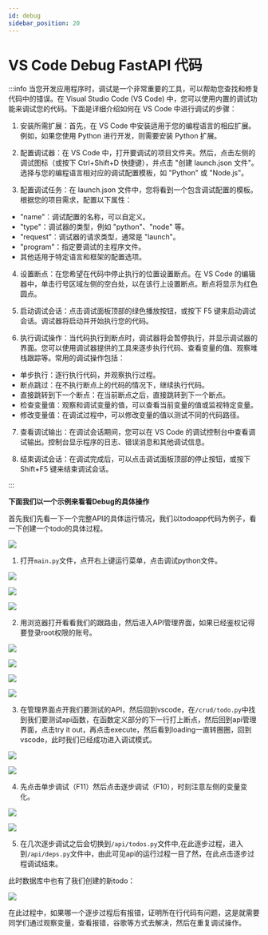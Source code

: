 ```yaml
---
id: debug
sidebar_position: 20
---
```


# VS Code Debug FastAPI 代码

:::info
当您开发应用程序时，调试是一个非常重要的工具，可以帮助您查找和修复代码中的错误。在 Visual Studio Code (VS Code) 中，您可以使用内置的调试功能来调试您的代码。下面是详细介绍如何在 VS Code 中进行调试的步骤：

1. 安装所需扩展：首先，在 VS Code 中安装适用于您的编程语言的相应扩展。例如，如果您使用 Python 进行开发，则需要安装 Python 扩展。

2. 配置调试器：在 VS Code 中，打开要调试的项目文件夹。然后，点击左侧的调试图标（或按下 Ctrl+Shift+D 快捷键），并点击 "创建 launch.json 文件"。选择与您的编程语言相对应的调试配置模板，如 "Python" 或 "Node.js"。

3. 配置调试任务：在 launch.json 文件中，您将看到一个包含调试配置的模板。根据您的项目需求，配置以下属性：

- "name"：调试配置的名称，可以自定义。
- "type"：调试器的类型，例如 "python"、"node" 等。
- "request"：调试器的请求类型，通常是 "launch"。
- "program"：指定要调试的主程序文件。
- 其他适用于特定语言和框架的配置选项。

4. 设置断点：在您希望在代码中停止执行的位置设置断点。在 VS Code 的编辑器中，单击行号区域左侧的空白处，以在该行上设置断点。断点将显示为红色圆点。

5. 启动调试会话：点击调试面板顶部的绿色播放按钮，或按下 F5 键来启动调试会话。调试器将启动并开始执行您的代码。

6. 执行调试操作：当代码执行到断点时，调试器将会暂停执行，并显示调试器的界面。您可以使用调试器提供的工具来逐步执行代码、查看变量的值、观察堆栈跟踪等。常用的调试操作包括：

- 单步执行：逐行执行代码，并观察执行过程。
- 断点跳过：在不执行断点上的代码的情况下，继续执行代码。
- 直接跳转到下一个断点：在当前断点之后，直接跳转到下一个断点。
- 检查变量值：观察和调试变量的值，可以查看当前变量的值或监视特定变量。
- 修改变量值：在调试过程中，可以修改变量的值以测试不同的代码路径。

7. 查看调试输出：在调试会话期间，您可以在 VS Code 的调试控制台中查看调试输出。控制台显示程序的日志、错误消息和其他调试信息。

8. 结束调试会话：在调试完成后，可以点击调试面板顶部的停止按钮，或按下 Shift+F5 键来结束调试会话。

:::

**下面我们以一个示例来看看Debug的具体操作**

首先我们先看一下一个完整API的具体运行情况，我们以todoapp代码为例子，看一下创建一个todo的具体过程。

![](img/debug_01.png)

1. 打开`main.py`文件，点开右上键运行菜单，点击调试python文件。

![](img/debug_02.png)

![](img/debug_03.png)

![](img/debug_04.png)

2. 用浏览器打开看看我们的跟路由，然后进入API管理界面，如果已经鉴权记得要登录root权限的账号。

![](img/debug_05.png)

![](img/debug_06.png)

![](img/debug_07.png)

![](img/debug_08.png)

3. 在管理界面点开我们要测试的API，然后回到vscode，在`/crud/todo.py`中找到我们要测试api函数，在函数定义部分的下一行打上断点，然后回到api管理界面，点击try it out，再点击execute，然后看到loading一直转圈圈，回到vscode，此时我们已经成功进入调试模式。

![](img/debug_09.png)

![](img/debug_10.png)

4. 先点击单步调试（F11）然后点击逐步调试（F10），时刻注意左侧的变量变化。

![](img/debug_11.png)

![](img/debug_12.png)

5. 在几次逐步调试之后会切换到`/api/todos.py`文件中,在此逐步过程，进入到`/api/deps.py`文件中，由此可见api的运行过程一目了然，在此点击逐步过程调试结束。


此时数据库中也有了我们创建的新todo：

![](img/debug_13.png)

在此过程中，如果哪一个逐步过程后有报错，证明所在行代码有问题，这是就需要同学们通过观察变量，查看报错，谷歌等方式去解决，然后在重复调试操作。
